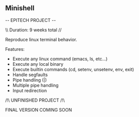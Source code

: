 ## Minishell ##

-- EPITECH PROJECT --

\\\\ Duration: 9 weeks total //

Reproduce linux terminal behavior.

Features:
  - Execute any linux command (emacs, ls, etc...)
  - Execute any local binary
  - Execute builtin commands (cd, setenv, unsetenv, env, exit)
  - Handle segfaults
  - Pipe handling (|)
  - Multiple pipe handling
  - Input redirection

/!\\ UNFINISHED PROJECT /!\\

FINAL VERSION COMING SOON
